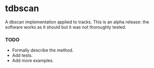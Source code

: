 # tdbscan
A dbscan implementation applied to tracks.
This is an alpha release: the software works as it should but it was not thoroughly tested.

### TODO
 * Formally describe the method.
 * Add tests.
 * Add more examples.

